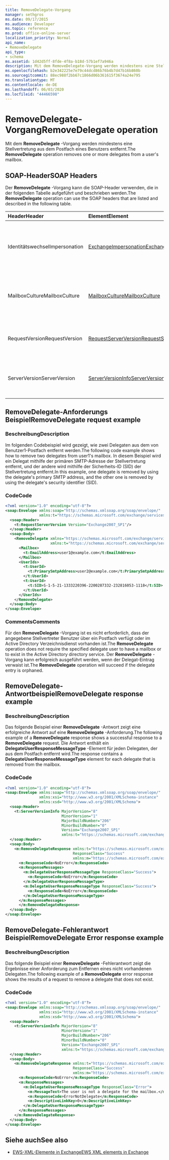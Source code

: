 ```yaml
---
title: RemoveDelegate-Vorgang
manager: sethgros
ms.date: 09/17/2015
ms.audience: Developer
ms.topic: reference
ms.prod: office-online-server
localization_priority: Normal
api_name:
- RemoveDelegate
api_type:
- schema
ms.assetid: 1d42d5ff-8fde-4f8a-b18d-57b1ef7a946a
description: Mit dem RemoveDelegate-Vorgang werden mindestens eine Stellvertretung aus dem Postfach eines Benutzers entfernt.
ms.openlocfilehash: b2e342225e7e79c44dcd86b76b4b7d47b16b860b
ms.sourcegitcommit: 88ec988f2bb67c1866d06b361615f3674a24e795
ms.translationtype: MT
ms.contentlocale: de-DE
ms.lasthandoff: 06/03/2020
ms.locfileid: "44466598"
---
```

# <a name="removedelegate-operation"></a><span data-ttu-id="dde19-103">RemoveDelegate-Vorgang</span><span class="sxs-lookup"><span data-stu-id="dde19-103">RemoveDelegate operation</span></span>

<span data-ttu-id="dde19-104">Mit dem **RemoveDelegate** -Vorgang werden mindestens eine Stellvertretung aus dem Postfach eines Benutzers entfernt.</span><span class="sxs-lookup"><span data-stu-id="dde19-104">The **RemoveDelegate** operation removes one or more delegates from a user's mailbox.</span></span> 
  
## <a name="soap-headers"></a><span data-ttu-id="dde19-105">SOAP-Header</span><span class="sxs-lookup"><span data-stu-id="dde19-105">SOAP Headers</span></span>

<span data-ttu-id="dde19-106">Der **RemoveDelegate** -Vorgang kann die SOAP-Header verwenden, die in der folgenden Tabelle aufgeführt und beschrieben werden.</span><span class="sxs-lookup"><span data-stu-id="dde19-106">The **RemoveDelegate** operation can use the SOAP headers that are listed and described in the following table.</span></span> 
  
|<span data-ttu-id="dde19-107">**Header**</span><span class="sxs-lookup"><span data-stu-id="dde19-107">**Header**</span></span>|<span data-ttu-id="dde19-108">**Element**</span><span class="sxs-lookup"><span data-stu-id="dde19-108">**Element**</span></span>|<span data-ttu-id="dde19-109">**Beschreibung**</span><span class="sxs-lookup"><span data-stu-id="dde19-109">**Description**</span></span>|
|:-----|:-----|:-----|
|<span data-ttu-id="dde19-110">Identitätswechsel</span><span class="sxs-lookup"><span data-stu-id="dde19-110">Impersonation</span></span>  <br/> |[<span data-ttu-id="dde19-111">ExchangeImpersonation</span><span class="sxs-lookup"><span data-stu-id="dde19-111">ExchangeImpersonation</span></span>](exchangeimpersonation.md) <br/> |<span data-ttu-id="dde19-112">Identifiziert den Benutzer, für den die Clientanwendung einen Identitätswechsel durchführt.</span><span class="sxs-lookup"><span data-stu-id="dde19-112">Identifies the user whom the client application is impersonating.</span></span>  <br/> |
|<span data-ttu-id="dde19-113">MailboxCulture</span><span class="sxs-lookup"><span data-stu-id="dde19-113">MailboxCulture</span></span>  <br/> |[<span data-ttu-id="dde19-114">MailboxCulture</span><span class="sxs-lookup"><span data-stu-id="dde19-114">MailboxCulture</span></span>](mailboxculture.md) <br/> |<span data-ttu-id="dde19-115">Gibt die RFC3066-Kultur an, die für den Zugriff auf das Postfach verwendet wird.</span><span class="sxs-lookup"><span data-stu-id="dde19-115">Identifies the RFC3066 culture to be used to access the mailbox.</span></span>  <br/> |
|<span data-ttu-id="dde19-116">RequestVersion</span><span class="sxs-lookup"><span data-stu-id="dde19-116">RequestVersion</span></span>  <br/> |[<span data-ttu-id="dde19-117">RequestServerVersion</span><span class="sxs-lookup"><span data-stu-id="dde19-117">RequestServerVersion</span></span>](requestserverversion.md) <br/> |<span data-ttu-id="dde19-118">Gibt die Schemaversion für die Vorgangsanforderung an.</span><span class="sxs-lookup"><span data-stu-id="dde19-118">Identifies the schema version for the operation request.</span></span>  <br/> |
|<span data-ttu-id="dde19-119">ServerVersion</span><span class="sxs-lookup"><span data-stu-id="dde19-119">ServerVersion</span></span>  <br/> |[<span data-ttu-id="dde19-120">ServerVersionInfo</span><span class="sxs-lookup"><span data-stu-id="dde19-120">ServerVersionInfo</span></span>](serverversioninfo.md) <br/> |<span data-ttu-id="dde19-121">Gibt die Version des Servers an, der auf die Anforderung geantwortet hat.</span><span class="sxs-lookup"><span data-stu-id="dde19-121">Identifies the version of the server that responded to the request.</span></span>  <br/> |
   
## <a name="removedelegate-request-example"></a><span data-ttu-id="dde19-122">RemoveDelegate-Anforderungs Beispiel</span><span class="sxs-lookup"><span data-stu-id="dde19-122">RemoveDelegate request example</span></span>

### <a name="description"></a><span data-ttu-id="dde19-123">Beschreibung</span><span class="sxs-lookup"><span data-stu-id="dde19-123">Description</span></span>

<span data-ttu-id="dde19-124">Im folgenden Codebeispiel wird gezeigt, wie zwei Delegaten aus dem von Benutzer1-Postfach entfernt werden.</span><span class="sxs-lookup"><span data-stu-id="dde19-124">The following code example shows how to remove two delegates from user1's mailbox.</span></span> <span data-ttu-id="dde19-125">In diesem Beispiel wird ein Delegat mithilfe der primären SMTP-Adresse der Stellvertretung entfernt, und der andere wird mithilfe der Sicherheits-ID (SID) der Stellvertretung entfernt.</span><span class="sxs-lookup"><span data-stu-id="dde19-125">In this example, one delegate is removed by using the delegate's primary SMTP address, and the other one is removed by using the delegate's security identifier (SID).</span></span>
  
### <a name="code"></a><span data-ttu-id="dde19-126">Code</span><span class="sxs-lookup"><span data-stu-id="dde19-126">Code</span></span>

```XML
<?xml version="1.0" encoding="utf-8"?>
<soap:Envelope xmlns:soap="http://schemas.xmlsoap.org/soap/envelope/"
               xmlns:t="https://schemas.microsoft.com/exchange/services/2006/types">
  <soap:Header>
    <t:RequestServerVersion Version="Exchange2007_SP1"/>
  </soap:Header>
  <soap:Body>
    <RemoveDelegate xmlns="https://schemas.microsoft.com/exchange/services/2006/messages"
                    xmlns:t="https://schemas.microsoft.com/exchange/services/2006/types">
      <Mailbox>
        <t:EmailAddress>user1@example.com</t:EmailAddress>
      </Mailbox>
      <UserIds>
        <t:UserId>
          <t:PrimarySmtpAddress>user2@example.com</t:PrimarySmtpAddress>
        </t:UserId>
        <t:UserId>
          <t:SID>S-1-5-21-1333220396-2200287332-232816053-1118</t:SID>
        </t:UserId>
      </UserIds>
    </RemoveDelegate>
  </soap:Body>
</soap:Envelope>
```

### <a name="comments"></a><span data-ttu-id="dde19-127">Comments</span><span class="sxs-lookup"><span data-stu-id="dde19-127">Comments</span></span>

<span data-ttu-id="dde19-128">Für den **RemoveDelegate** -Vorgang ist es nicht erforderlich, dass der angegebene Stellvertreter Benutzer über ein Postfach verfügt oder im Active Directory Verzeichnisdienst vorhanden ist.</span><span class="sxs-lookup"><span data-stu-id="dde19-128">The **RemoveDelegate** operation does not require the specified delegate user to have a mailbox or to exist in the Active Directory directory service.</span></span> <span data-ttu-id="dde19-129">Der **RemoveDelegate** -Vorgang kann erfolgreich ausgeführt werden, wenn der Delegat-Eintrag verwaist ist.</span><span class="sxs-lookup"><span data-stu-id="dde19-129">The **RemoveDelegate** operation will succeed if the delegate entry is orphaned.</span></span> 
  
## <a name="removedelegate-response-example"></a><span data-ttu-id="dde19-130">RemoveDelegate-Antwortbeispiel</span><span class="sxs-lookup"><span data-stu-id="dde19-130">RemoveDelegate response example</span></span>

### <a name="description"></a><span data-ttu-id="dde19-131">Beschreibung</span><span class="sxs-lookup"><span data-stu-id="dde19-131">Description</span></span>

<span data-ttu-id="dde19-132">Das folgende Beispiel einer **RemoveDelegate** -Antwort zeigt eine erfolgreiche Antwort auf eine **RemoveDelegate** -Anforderung.</span><span class="sxs-lookup"><span data-stu-id="dde19-132">The following example of a **RemoveDelegate** response shows a successful response to a **RemoveDelegate** request.</span></span> <span data-ttu-id="dde19-133">Die Antwort enthält ein **DelegateUserResponseMessageType** -Element für jeden Delegaten, der aus dem Postfach entfernt wird.</span><span class="sxs-lookup"><span data-stu-id="dde19-133">The response contains a **DelegateUserResponseMessageType** element for each delegate that is removed from the mailbox.</span></span> 
  
### <a name="code"></a><span data-ttu-id="dde19-134">Code</span><span class="sxs-lookup"><span data-stu-id="dde19-134">Code</span></span>

```XML
<?xml version="1.0" encoding="utf-8"?>
<soap:Envelope xmlns:soap="http://schemas.xmlsoap.org/soap/envelope/" 
               xmlns:xsi="http://www.w3.org/2001/XMLSchema-instance" 
               xmlns:xsd="http://www.w3.org/2001/XMLSchema">
  <soap:Header>
    <t:ServerVersionInfo MajorVersion="8" 
                         MinorVersion="1" 
                         MajorBuildNumber="206" 
                         MinorBuildNumber="0" 
                         Version="Exchange2007_SP1" 
                         xmlns:t="https://schemas.microsoft.com/exchange/services/2006/types" />
  </soap:Header>
  <soap:Body>
    <m:RemoveDelegateResponse xmlns:t="https://schemas.microsoft.com/exchange/services/2006/types" 
                              ResponseClass="Success" 
                              xmlns:m="https://schemas.microsoft.com/exchange/services/2006/messages">
      <m:ResponseCode>NoError</m:ResponseCode>
      <m:ResponseMessages>
        <m:DelegateUserResponseMessageType ResponseClass="Success">
          <m:ResponseCode>NoError</m:ResponseCode>
        </m:DelegateUserResponseMessageType>
        <m:DelegateUserResponseMessageType ResponseClass="Success">
          <m:ResponseCode>NoError</m:ResponseCode>
        </m:DelegateUserResponseMessageType>
      </m:ResponseMessages>
      </m:RemoveDelegateResponse>
  </soap:Body>
</soap:Envelope>
```

## <a name="removedelegate-error-response-example"></a><span data-ttu-id="dde19-135">RemoveDelegate-Fehlerantwort Beispiel</span><span class="sxs-lookup"><span data-stu-id="dde19-135">RemoveDelegate Error response example</span></span>

### <a name="description"></a><span data-ttu-id="dde19-136">Beschreibung</span><span class="sxs-lookup"><span data-stu-id="dde19-136">Description</span></span>

<span data-ttu-id="dde19-137">Das folgende Beispiel einer **RemoveDelegate** -Fehlerantwort zeigt die Ergebnisse einer Anforderung zum Entfernen eines nicht vorhandenen Delegaten.</span><span class="sxs-lookup"><span data-stu-id="dde19-137">The following example of a **RemoveDelegate** error response shows the results of a request to remove a delegate that does not exist.</span></span> 
  
### <a name="code"></a><span data-ttu-id="dde19-138">Code</span><span class="sxs-lookup"><span data-stu-id="dde19-138">Code</span></span>

```XML
<?xml version="1.0" encoding="utf-8"?>
<soap:Envelope xmlns:soap="http://schemas.xmlsoap.org/soap/envelope/"
               xmlns:xsi="http://www.w3.org/2001/XMLSchema-instance"
               xmlns:xsd="http://www.w3.org/2001/XMLSchema">
  <soap:Header>
    <t:ServerVersionInfo MajorVersion="8"
                         MinorVersion="1"
                         MajorBuildNumber="206"
                         MinorBuildNumber="0"
                         Version="Exchange2007_SP1"
                         xmlns:t="https://schemas.microsoft.com/exchange/services/2006/types" />
  </soap:Header>
  <soap:Body>
    <m:RemoveDelegateResponse xmlns:t="https://schemas.microsoft.com/exchange/services/2006/types"
                              ResponseClass="Success"
                              xmlns:m="https://schemas.microsoft.com/exchange/services/2006/messages">
      <m:ResponseCode>NoError</m:ResponseCode>
      <m:ResponseMessages>
        <m:DelegateUserResponseMessageType ResponseClass="Error">
          <m:MessageText>The user is not a delegate for the mailbox.</m:MessageText>
          <m:ResponseCode>ErrorNotDelegate</m:ResponseCode>
          <m:DescriptiveLinkKey>0</m:DescriptiveLinkKey>
        </m:DelegateUserResponseMessageType>
      </m:ResponseMessages>
    </m:RemoveDelegateResponse>
  </soap:Body>
</soap:Envelope>
```

## <a name="see-also"></a><span data-ttu-id="dde19-139">Siehe auch</span><span class="sxs-lookup"><span data-stu-id="dde19-139">See also</span></span>



- [<span data-ttu-id="dde19-140">EWS-XML-Elemente in Exchange</span><span class="sxs-lookup"><span data-stu-id="dde19-140">EWS XML elements in Exchange</span></span>](ews-xml-elements-in-exchange.md)

